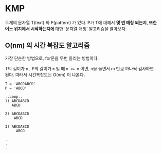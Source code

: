 # KMP

두개의 문자열 T(text) 와 P(pattern) 가 있다. P가 T에 대해서 __몇 번 매칭 되는지, 또한 어느 위치에서 시작하는지에__ 대한 '문자열 매칭' 알고리즘을 알아보자.



## O(nm) 의 시간 복잡도 알고리즘

가장 단순한 방법으로,  for문을 두번 돌리는 방법이다.  

T의 길이가 `n`  , P의 길이가 `m` 일 때 `m <= n` 이면,  n을 돌면서 m 만큼 하나씩 검사하면 된다. 따라서 시간복잡도는 O(nm) 이 나온다.



```
T = 'ABCDABCD'
P = 'ABCD'

..Loop..
1) ABCDABCD
   ABCD

2) ABCDABCD
    ABCD
    
3) ABCDABCD
     ABCD
     
.
.
.


   
```


